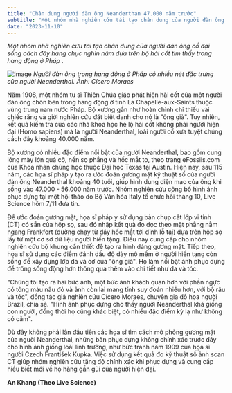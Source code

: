 ```yaml
---
title: "Chân dung người đàn ông Neanderthan 47.000 năm trước"
subtitle: "Một nhóm nhà nghiên cứu tái tạo chân dung của người đàn ông cổ đại sống cách đây hàng chục nghìn năm dựa trên bộ hài cốt tìm thấy trong hang động ở Pháp."
date: "2023-11-10"
---
```


*Một nhóm nhà nghiên cứu tái tạo chân dung của người đàn ông cổ đại sống cách đây hàng chục nghìn năm dựa trên bộ hài cốt tìm thấy trong hang động ở Pháp
.*

![image](https://i1-vnexpress.vnecdn.net/2023/11/08/VNE-Man-2619-1699417486.jpg?w=1020&h=0&q=100&dpr=1&fit=crop&s=oo5FP8utUt7x-BBjj-uoYQ)
*Người đàn ông trong hang động ở Pháp có nhiều nét đặc trưng của người Neanderthal. Ảnh: Cícero Moraes*

Năm 1908, một nhóm tu sĩ Thiên Chúa giáo phát hiện hài cốt của một người đàn ông chôn bên trong hang động ở tỉnh La Chapelle-aux-Saints thuộc vùng trung nam nước Pháp. Bộ xương gần như hoàn chỉnh chỉ thiếu vài chiếc răng và giới nghiên cứu đặt biệt danh cho nó là "ông già". Tuy nhiên, kết quả kiểm tra của các nhà khoa học hé lộ hài cốt không phải người hiện đại (Homo sapiens) mà là người Neanderthal, loài người cổ xưa tuyệt chủng cách đây khoảng 40.000 năm.

Bộ xương có nhiều đặc điểm nổi bật của người Neanderthal, bao gồm cung lông mày lớn quá cỡ, nền sọ phẳng và hốc mắt to, theo trang eFossils.com của Khoa nhân chủng học thuộc Đại học Texas tại Austin. Hiện nay, sau 115 năm, các họa sĩ pháp y tạo ra ước đoán gương mặt kỹ thuật số của người đàn ông Neanderthal khoảng 40 tuổi, giúp hình dung diện mạo của ông khi sống vào 47.000 - 56.000 năm trước. Nhóm nghiên cứu công bố hình ảnh phục dựng tại một hội thảo do Bộ Văn hóa Italy tổ chức hồi tháng 10, Live Science hôm 7/11 đưa tin.

Để ước đoán gương mặt, họa sĩ pháp y sử dụng bản chụp cắt lớp vi tính (CT) có sẵn của hộp sọ, sau đó nhập kết quả đo dọc theo mặt phẳng nằm ngang Frankfort (đường chạy từ đáy hốc mắt tới đỉnh lỗ tai) dựa trên hộp sọ lấy từ một cơ sở dữ liệu người hiến tặng. Điều này cung cấp cho nhóm nghiên cứu bộ khung cần thiết để tạo ra hình dáng gương mặt. Tiếp theo, họa sĩ sử dụng các điểm đánh dấu độ dày mô mềm ở người hiến tạng còn sống để xây dựng lớp da và cơ của "ông già". Họ làm nổi bật ảnh phục dựng để trông sống động hơn thông qua thêm vào chi tiết như da và tóc.

"Chúng tôi tạo ra hai bức ảnh, một bức ảnh khách quan hơn với phần ngực có tông màu nâu đỏ và ảnh còn lại mang tính suy đoán nhiều hơn, với bộ râu và tóc", đồng tác giả nghiên cứu Cícero Moraes, chuyên gia đồ họa người Brazil, chia sẻ. "Hình ảnh phục dựng cho thấy người Neanderthal khá giống con người, đồng thời họ cũng khác biệt, có nhiều đặc điểm kỳ lạ như không có cằm".

Dù đây không phải lần đầu tiên các họa sĩ tìm cách mô phỏng gương mặt của người Neanderthal, những bản phục dựng không chính xác trước đây cho hình ảnh giống loài linh trưởng, như bức tranh năm 1909 của họa sĩ người Czech František Kupka. Việc sử dụng kết quả đo kỹ thuật số ảnh scan CT giúp nhóm nghiên cứu tăng độ chính xác khi phục dựng và cung cấp hiểu biết mới về họ hàng gần gũi của người hiện đại.

**An Khang (Theo Live Science)**